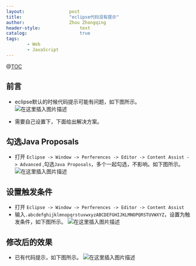 ```yaml
---
layout:					post
title:					"eclipse代码没有提示"
author:					Zhou Zhongqing
header-style:				text
catalog:					true
tags:
		- Web
		- JavaScript
---
```

@[TOC](目录)
## 前言 
- eclipse默认的时候代码提示可能有问题，如下图所示。
![在这里插入图片描述](https://i-blog.csdnimg.cn/blog_migrate/9cf139fc2c226b5c482f0f33400856d1.gif)


- 需要自己设置下，下面给出解决方案。
## 勾选Java Proposals
- 打开 `Eclipse -> Window -> Perferences -> Editor -> Content Assist -> Advanced` ,勾选`Java Proposals`，多个一起勾选，不影响。如下图所示。
![在这里插入图片描述](https://i-blog.csdnimg.cn/blog_migrate/8168f0050182620007154bb75b51cf38.png)


## 设置触发条件
- 打开 `Eclipse -> Window -> Perferences -> Editor -> Content Assist`
- 输入`.abcdefghijklmnopqrstuvwxyzABCDEFGHIJKLMNOPQRSTUVWXYZ`，设置为触发条件，如下图所示。
![在这里插入图片描述](https://i-blog.csdnimg.cn/blog_migrate/b13087b31cda829821de5c9ae9f0804d.png)
## 修改后的效果
- 已有代码提示，如下图所示。
![在这里插入图片描述](https://i-blog.csdnimg.cn/blog_migrate/d346e15e80f24e16b77690a7c5d48f48.gif)
